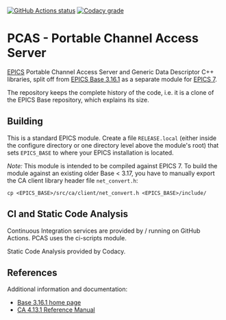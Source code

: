 <a target="_blank" href="https://github.com/epics-modules/pcas/actions/workflows/ci-scripts-build.yml">![GitHub Actions status][badge.gha]</a>
<a target="_blank" href="https://www.codacy.com/gh/epics-modules/pcas">![Codacy grade][badge.codacy]</a>

# PCAS - Portable Channel Access Server

[EPICS](https://epics-controls.org/) Portable Channel Access Server
and Generic Data Descriptor C++ libraries, split off from
[EPICS Base 3.16.1](https://epics-controls.org/resources-and-support/base/series-3-16/3-16-1/)
as a separate module for
[EPICS 7](https://epics-controls.org/resources-and-support/base/epics-7/).

The repository keeps the complete history of the code, i.e. it is a clone 
of the EPICS Base repository, which explains its size.

## Building

This is a standard EPICS module. Create a file `RELEASE.local` (either inside 
the configure directory or one directory level above the module's root) that 
sets `EPICS_BASE` to where your EPICS installation is located.

*Note:* This module is intended to be compiled against EPICS 7. 
To build the module against an existing older Base < 3.17, you have to 
manually export the CA client library header file `net_convert.h`:

    cp <EPICS_BASE>/src/ca/client/net_convert.h <EPICS_BASE>/include/

## CI and Static Code Analysis

Continuous Integration services are provided by / running on GitHub Actions. PCAS uses the ci-scripts module.

Static Code Analysis provided by Codacy.

## References

Additional information and documentation:
* [Base 3.16.1 home page](https://epics-controls.org/resources-and-support/base/series-3-16/3-16-1/)
* [CA 4.13.1 Reference Manual](https://epics.anl.gov/base/R7-0/1-docs/CAref.html)

<!-- Links -->
[badge.gha]: https://github.com/epics-modules/pcas/actions/workflows/ci-scripts-build.yml/badge.svg
[badge.codacy]: https://app.codacy.com/project/badge/Grade/ce85722ee615429089661a874cc21557
